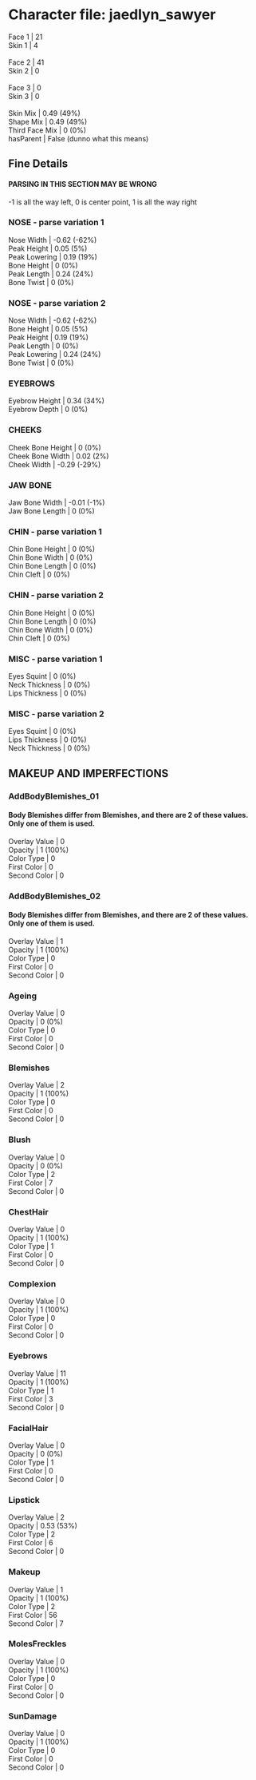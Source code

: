 # Character file: jaedlyn_sawyer<br>
Face 1 | 21<br>
Skin 1 | 4<br>
<br>
Face 2 | 41<br>
Skin 2 | 0<br>
<br>
Face 3 | 0<br>
Skin 3 | 0<br>
<br>
Skin Mix | 0.49 (49%)<br>
Shape Mix | 0.49 (49%)<br>
Third Face Mix | 0 (0%)<br>
hasParent | False (dunno what this means)<br>
## Fine Details<br>
#### PARSING IN THIS SECTION MAY BE WRONG<br>
-1 is all the way left, 0 is center point, 1 is all the way right<br>
### NOSE - parse variation 1<br>
Nose Width | -0.62 (-62%)<br>
Peak Height | 0.05 (5%)<br>
Peak Lowering | 0.19 (19%)<br>
Bone Height | 0 (0%)<br>
Peak Length | 0.24 (24%)<br>
Bone Twist | 0 (0%)<br>
### NOSE - parse variation 2<br>
Nose Width | -0.62 (-62%)<br>
Bone Height | 0.05 (5%)<br>
Peak Height | 0.19 (19%)<br>
Peak Length | 0 (0%)<br>
Peak Lowering | 0.24 (24%)<br>
Bone Twist | 0 (0%)<br>
### EYEBROWS<br>
Eyebrow Height | 0.34 (34%)<br>
Eyebrow Depth | 0 (0%)<br>
### CHEEKS<br>
Cheek Bone Height | 0 (0%)<br>
Cheek Bone Width | 0.02 (2%)<br>
Cheek Width | -0.29 (-29%)<br>
### JAW BONE<br>
Jaw Bone Width | -0.01 (-1%)<br>
Jaw Bone Length | 0 (0%)<br>
### CHIN - parse variation 1<br>
Chin Bone Height | 0 (0%)<br>
Chin Bone Width | 0 (0%)<br>
Chin Bone Length | 0 (0%)<br>
Chin Cleft | 0 (0%)<br>
### CHIN - parse variation 2<br>
Chin Bone Height | 0 (0%)<br>
Chin Bone Length | 0 (0%)<br>
Chin Bone Width | 0 (0%)<br>
Chin Cleft | 0 (0%)<br>
### MISC - parse variation 1<br>
Eyes Squint | 0 (0%)<br>
Neck Thickness | 0 (0%)<br>
Lips Thickness | 0 (0%)<br>
### MISC - parse variation 2<br>
Eyes Squint | 0 (0%)<br>
Lips Thickness | 0 (0%)<br>
Neck Thickness | 0 (0%)<br>
## MAKEUP AND IMPERFECTIONS<br>
### AddBodyBlemishes_01<br>
#### Body Blemishes differ from Blemishes, and there are 2 of these values. Only one of them is used.<br>
Overlay Value | 0<br>
Opacity | 1 (100%)<br>
Color Type | 0<br>
First Color | 0<br>
Second Color | 0<br>
### AddBodyBlemishes_02<br>
#### Body Blemishes differ from Blemishes, and there are 2 of these values. Only one of them is used.<br>
Overlay Value | 1<br>
Opacity | 1 (100%)<br>
Color Type | 0<br>
First Color | 0<br>
Second Color | 0<br>
### Ageing<br>
Overlay Value | 0<br>
Opacity | 0 (0%)<br>
Color Type | 0<br>
First Color | 0<br>
Second Color | 0<br>
### Blemishes<br>
Overlay Value | 2<br>
Opacity | 1 (100%)<br>
Color Type | 0<br>
First Color | 0<br>
Second Color | 0<br>
### Blush<br>
Overlay Value | 0<br>
Opacity | 0 (0%)<br>
Color Type | 2<br>
First Color | 7<br>
Second Color | 0<br>
### ChestHair<br>
Overlay Value | 0<br>
Opacity | 1 (100%)<br>
Color Type | 1<br>
First Color | 0<br>
Second Color | 0<br>
### Complexion<br>
Overlay Value | 0<br>
Opacity | 1 (100%)<br>
Color Type | 0<br>
First Color | 0<br>
Second Color | 0<br>
### Eyebrows<br>
Overlay Value | 11<br>
Opacity | 1 (100%)<br>
Color Type | 1<br>
First Color | 3<br>
Second Color | 0<br>
### FacialHair<br>
Overlay Value | 0<br>
Opacity | 0 (0%)<br>
Color Type | 1<br>
First Color | 0<br>
Second Color | 0<br>
### Lipstick<br>
Overlay Value | 2<br>
Opacity | 0.53 (53%)<br>
Color Type | 2<br>
First Color | 6<br>
Second Color | 0<br>
### Makeup<br>
Overlay Value | 1<br>
Opacity | 1 (100%)<br>
Color Type | 2<br>
First Color | 56<br>
Second Color | 7<br>
### MolesFreckles<br>
Overlay Value | 0<br>
Opacity | 1 (100%)<br>
Color Type | 0<br>
First Color | 0<br>
Second Color | 0<br>
### SunDamage<br>
Overlay Value | 0<br>
Opacity | 1 (100%)<br>
Color Type | 0<br>
First Color | 0<br>
Second Color | 0<br>
